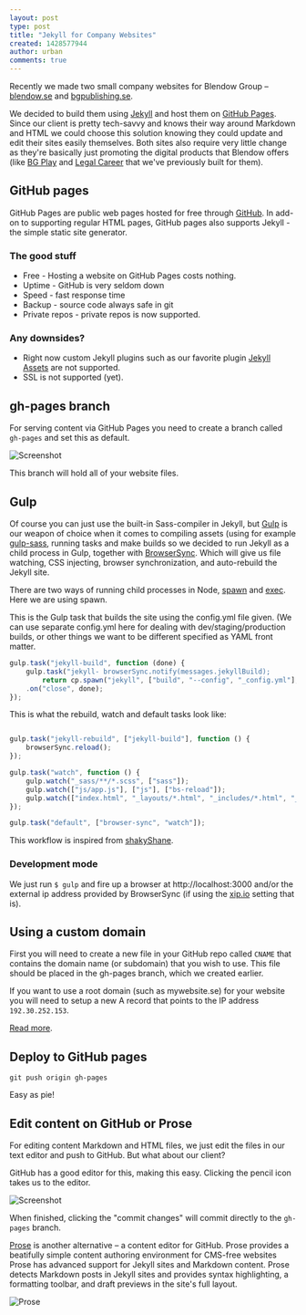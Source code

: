 ```yaml
---
layout: post
type: post
title: "Jekyll for Company Websites"
created: 1428577944
author: urban
comments: true
---
```


Recently we made two small company websites for Blendow Group – [blendow.se](http://www.blendow.se/) and [bgpublishing.se](http://www.bgpublishing.se).

We decided to build them using [Jekyll](http://jekyllrb.com/) and host them on [GitHub Pages](https://pages.github.com/). Since our client is pretty tech-savvy and knows their way around Markdown and HTML we could choose this solution knowing they could update and edit their sites easily themselves. Both sites also require very little change as they're basically just promoting the digital products that Blendow offers (like [BG Play](https://www.bgplay.se) and [Legal Career](https://www.legalcareer.se) that we've previously built for them).

## GitHub pages
GitHub Pages are public web pages hosted for free through [GitHub](https://github.com/). In add-on to supporting regular HTML pages, GitHub pages also supports Jekyll - the simple static site generator.

### The good stuff
+ Free - Hosting a website on GitHub Pages costs nothing.
+ Uptime - GitHub is very seldom down
+ Speed - fast response time
+ Backup - source code always safe in git
+ Private repos - private repos is now supported.

### Any downsides?
+ Right now custom Jekyll plugins such as our favorite plugin [Jekyll Assets](https://github.com/ixti/jekyll-assets) are not supported. 
+ SSL is not supported (yet).

## gh-pages branch

For serving content via GitHub Pages you need to create a branch called ``gh-pages`` and set this as default.

![Screenshot](/images/2015/2015-04-28-jekyll-for-company-sites-branch.png)

This branch will hold all of your website files.

## Gulp

Of course you can just use the built-in Sass-compiler in Jekyll, but [Gulp](http://gulpjs.com/) is our weapon of choice when it comes to compiling assets (using for example [gulp-sass](https://www.npmjs.com/package/gulp-sass), running tasks and make builds so we decided to run Jekyll as a child process in Gulp, together with [BrowserSync](http://www.browsersync.io/). Which will give us file watching, CSS injecting, browser synchronization, and auto-rebuild the Jekyll site.

There are two ways of running child processes in Node, [spawn](https://nodejs.org/api/child_process.html#child_process_child_process_spawn_command_args_options) and [exec](http://nodejs.org/api/child_process.html#child_process_child_process_exec_command_options_callback). Here we are using spawn.

This is the Gulp task that builds the site using the config.yml file given. (We can use separate config.yml here for dealing with dev/staging/production builds, or other things we want to be different specified as YAML front matter.

```javascript
gulp.task("jekyll-build", function (done) {
	gulp.task("jekyll- browserSync.notify(messages.jekyllBuild);
		return cp.spawn("jekyll", ["build", "--config", "_config.yml"], {stdio: "inherit"})
	.on("close", done);
});
```

This is what the rebuild, watch and default tasks look like:

```javascript

gulp.task("jekyll-rebuild", ["jekyll-build"], function () {
    browserSync.reload();
});

gulp.task("watch", function () {
    gulp.watch("_sass/**/*.scss", ["sass"]);
    gulp.watch(["js/app.js"], ["js"], ["bs-reload"]);
    gulp.watch(["index.html", "_layouts/*.html", "_includes/*.html", "_posts/*"], ["jekyll-rebuild"]);
});

gulp.task("default", ["browser-sync", "watch"]);
```

This workflow is inspired from [shakyShane](https://github.com/shakyShane/jekyll-gulp-sass-browser-sync).

### Development mode

We just run ``$ gulp`` and fire up a browser at http://localhost:3000 and/or the external ip address provided by BrowserSync (if using the [xip.io](http://www.browsersync.io/docs/options/#option-xip) setting that is).

## Using a custom domain

First you will need to create a new file in your GitHub repo called ``CNAME`` that contains the domain name (or subdomain) that you wish to use. This file should be placed in the gh-pages branch, which we created earlier.

If you want to use a root domain (such as mywebsite.se) for your website you will need to setup a new A record that points to the IP address ``192.30.252.153``. 

[Read more](https://help.github.com/articles/tips-for-configuring-an-a-record-with-your-dns-provider/).


## Deploy to GitHub pages
	
	git push origin gh-pages

Easy as pie!

## Edit content on GitHub or Prose

For editing content Markdown and HTML files, we just edit the files in our text editor and push to GitHub. But what about our client?

GitHub has a good editor for this, making this easy. Clicking the pencil icon takes us to the editor. 

![Screenshot](https://raw.githubusercontent.com/blendow/blendow.se/gh-pages/_documentation/images/file-edit.png?token=AASx3EAmGNFBpG-ieHKcRj_GqUcIJ5GLks5VSJpWwA%3D%3D)

When finished, clicking the "commit changes" will commit directly to the ``gh-pages`` branch. 

[Prose](http://prose.io/) is another alternative – a content editor for GitHub. Prose provides a beatifully simple content authoring environment for CMS-free websites Prose has advanced support for Jekyll sites and Markdown content. Prose detects Markdown posts in Jekyll sites and provides syntax highlighting, a formatting toolbar, and draft previews in the site's full layout.

![Prose](/images/2015/2015-04-28-jekyll-for-company-sites-prose.png)
